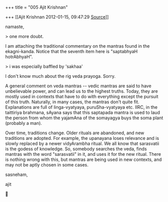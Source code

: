 +++
title = "005 Ajit Krishnan"

+++
[[Ajit Krishnan	2012-01-15, 09:47:29 [Source](https://groups.google.com/g/samskrita/c/8Hv-H-KScAo)]]



namaste,

  

\> one more doubt.

  

  

I am attaching the traditional commentary on the mantras found in the ekagni-kanda. Notice that the seventh item here is "saptabhyaH hotrAbhyaH".

  

  

\> i was especially baffled by 'sakhaa'

  

  

I don't know much about the rig veda prayoga. Sorry.

  

A general comment on veda mantras -- vedic mantras are said to have unbelievable power, and can lead us to the highest truths. Today, they are mostly used in contexts that have to do with everything except the pursuit of this truth. Naturally, in many cases, the mantras don't quite fit. Explanations are full of linga-vyatyaya, puruSha-vyatyaya etc. IIRC, in the taittiriya brahmana, sAyana says that this saptapada mantra is used to laud the person from whom the yajamAna of the somayagya buys the soma plant (probably a man).

  

Over time, traditions change. Older rituals are abandoned, and new traditions are adopted. For example, the upanayana loses relevance and is slowly replaced by a newer vidyArambha ritual. We all know that sarasvatii is the godess of knowledge. So, somebody searches the veda, finds mantras with the word "sarasvatii" in it, and uses it for the new ritual. There is nothing wrong with this, but mantras are being used in new contexts, and may not be aptly chosen in some cases.

  

sasneham,



 ajit



